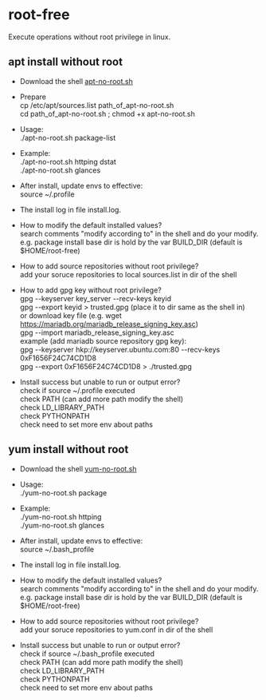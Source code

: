 # root-free
Execute operations without root privilege in linux.

## apt install without root
- Download the shell [apt-no-root.sh](apt-install/apt-no-root.sh)

- Prepare  
cp /etc/apt/sources.list path_of_apt-no-root.sh  
cd path_of_apt-no-root.sh ; chmod +x apt-no-root.sh  

- Usage:  
./apt-no-root.sh package-list

- Example:  
./apt-no-root.sh httping  dstat  
./apt-no-root.sh glances  

- After install, update envs to effective:  
source ~/.profile

- The install log in file install.log.

- How to modify the default installed values?  
search comments "modify according to" in the shell and do your modify.  
e.g. package install base dir is hold by the var BUILD_DIR (default is $HOME/root-free)

- How to add source repositories without root privilege?  
add your soruce repositories to local sources.list in dir of the shell

- How to add gpg key without root privilege?  
gpg --keyserver key_server --recv-keys keyid  
gpg --export keyid > trusted.gpg (place it to dir same as the shell in)  
or download key file (e.g. wget https://mariadb.org/mariadb_release_signing_key.asc)  
gpg --import mariadb_release_signing_key.asc  
example (add mariadb source repository gpg key):  
gpg --keyserver hkp://keyserver.ubuntu.com:80 --recv-keys 0xF1656F24C74CD1D8  
gpg --export 0xF1656F24C74CD1D8 > ./trusted.gpg  

- Install success but unable to run or output error?  
check if source ~/.profile executed  
check PATH (can add more path modify the shell)  
check LD_LIBRARY_PATH  
check PYTHONPATH  
check need to set more env about paths  

## yum install without root
- Download the shell [yum-no-root.sh](yum-install/yum-no-root.sh)

- Usage:  
./yum-no-root.sh package

- Example:  
./yum-no-root.sh httping  
./yum-no-root.sh glances  

- After install, update envs to effective:  
source ~/.bash_profile

- The install log in file install.log.

- How to modify the default installed values?  
search comments "modify according to" in the shell and do your modify.  
e.g. package install base dir is hold by the var BUILD_DIR (default is $HOME/root-free)

- How to add source repositories without root privilege?  
add your soruce repositories to yum.conf in dir of the shell

- Install success but unable to run or output error?  
check if source ~/.bash_profile executed  
check PATH (can add more path modify the shell)  
check LD_LIBRARY_PATH  
check PYTHONPATH  
check need to set more env about paths  